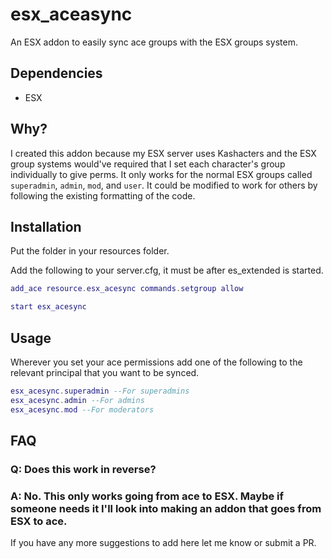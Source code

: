 # esx_aceasync
An ESX addon to easily sync ace groups with the ESX groups system.

## Dependencies

- ESX

## Why?
I created this addon because my ESX server uses Kashacters and the ESX group systems would've required that I set each character's group individually to give perms. It only works for the normal ESX groups called `superadmin`, `admin`, `mod`, and `user`. It could be modified to work for others by following the existing formatting of the code.

## Installation
Put the folder in your resources folder.

Add the following to your server.cfg, it must be after es_extended is started.
```lua
add_ace resource.esx_acesync commands.setgroup allow

start esx_acesync
```

## Usage
Wherever you set your ace permissions add one of the following to the relevant principal that you want to be synced. 
```lua
esx_acesync.superadmin --For superadmins
esx_acesync.admin --For admins
esx_acesync.mod --For moderators
```

## FAQ
### Q: Does this work in reverse?
### A: No. This only works going from ace to ESX. Maybe if someone needs it I'll look into making an addon that goes from ESX to ace.

If you have any more suggestions to add here let me know or submit a PR.
